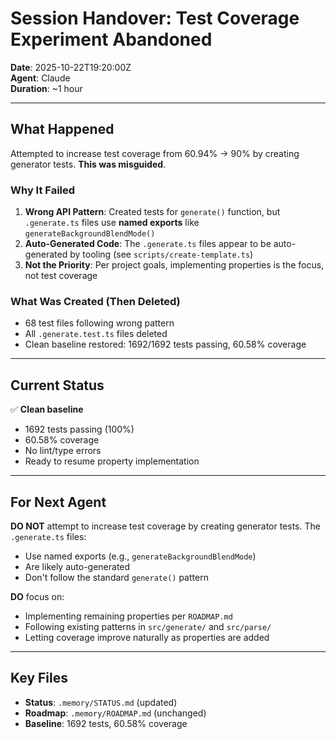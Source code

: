 # Session Handover: Test Coverage Experiment Abandoned

**Date**: 2025-10-22T19:20:00Z  
**Agent**: Claude  
**Duration**: ~1 hour

---

## What Happened

Attempted to increase test coverage from 60.94% → 90% by creating generator tests. **This was misguided**.

### Why It Failed

1. **Wrong API Pattern**: Created tests for `generate()` function, but `.generate.ts` files use **named exports** like `generateBackgroundBlendMode()`
2. **Auto-Generated Code**: The `.generate.ts` files appear to be auto-generated by tooling (see `scripts/create-template.ts`)
3. **Not the Priority**: Per project goals, implementing properties is the focus, not test coverage

### What Was Created (Then Deleted)

- 68 test files following wrong pattern
- All `.generate.test.ts` files deleted
- Clean baseline restored: 1692/1692 tests passing, 60.58% coverage

---

## Current Status

✅ **Clean baseline**  
- 1692 tests passing (100%)
- 60.58% coverage
- No lint/type errors
- Ready to resume property implementation

---

## For Next Agent

**DO NOT** attempt to increase test coverage by creating generator tests. The `.generate.ts` files:
- Use named exports (e.g., `generateBackgroundBlendMode`)
- Are likely auto-generated
- Don't follow the standard `generate()` pattern

**DO** focus on:
- Implementing remaining properties per `ROADMAP.md`
- Following existing patterns in `src/generate/` and `src/parse/`
- Letting coverage improve naturally as properties are added

---

## Key Files

- **Status**: `.memory/STATUS.md` (updated)
- **Roadmap**: `.memory/ROADMAP.md` (unchanged)
- **Baseline**: 1692 tests, 60.58% coverage
